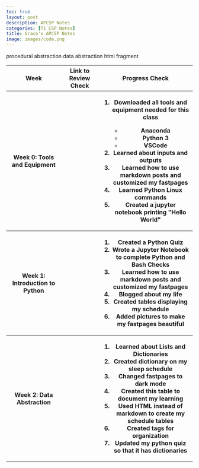 ```yaml
---
toc: true
layout: post
description: APCSP Notes
categories: [T1 CSP Notes]
title: Grace's APCSP Notes
image: images/code.png
---
```


<table>
  <tr>
    <th>Week</th>
    <th>Link to Review Check</th>
    <th>Progress Check</th>
  </th>

  <tr>
    <th>Week 0: Tools and Equipment</th>
    <th><a href="https://github.com/gwang1224/repository_1/issues/2"></a></th>
    <th>
      <ol>
        <li>Downloaded all tools and equipment needed for this class</li>
            <ul>
                <li>Anaconda</li>
                <li>Python 3</li>
                <li>VSCode</li>
            </ul>
        <li>Learned about inputs and outputs</li>
        <li>Learned how to use markdown posts and customized my fastpages</li>
        <li>Learned Python Linux commands</li>
        <li>Created a jupyter notebook printing "Hello World"</li>
      </ol>
    </th>
  </tr>

  <tr>
    <th>Week 1: Introduction to Python</th>
    <th><a href="https://github.com/gwang1224/repository_1/issues/4"></a></th>
    <th>
      <ol>
        <li>Created a Python Quiz</li>
        <li>Wrote a Jupyter Notebook to complete Python and Bash Checks</li>
        <li>Learned how to use markdown posts and customized my fastpages</li>
        <li>Blogged about my life</li>
        <li>Created tables displaying my schedule</li>
        <li>Added pictures to make my fastpages beautiful</li>
      </ol>
    </th>
  </tr>

  <tr>
    <th>Week 2: Data Abstraction</th>
    <th><a href="https://github.com/gwang1224/repository_1/issues/5"></a></th>
    <th>
      <ol>
        <li>Learned about Lists and Dictionaries</li>
        <li>Created dictionary on my sleep schedule</li>
        <li>Changed fastpages to dark mode</li>
        <li>Created this table to document my learning</li>
        <li>Used HTML instead of markdown to create my schedule tables</li>
        <li>Created tags for organization</li>
        <li>Updated my python quiz so that it has dictionaries</li>
      </ol>
    </th>
  </tr>



procedural abstraction
data abstraction
html fragment